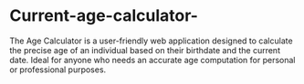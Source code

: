 # Current-age-calculator-
The Age Calculator is a user-friendly web application designed to calculate the precise age of an individual based on their birthdate and the current date. Ideal for anyone who needs an accurate age computation for personal or professional purposes.
